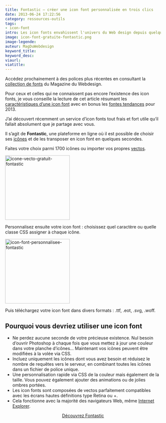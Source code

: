 ```yaml
---
title: Fontastic – créer une icon font personnalisée en trois clics
date: 2013-06-24 17:22:56
category: ressources-outils
tags:
- icon-font
intro: Les icon fonts envahissent l'univers du Web design depuis quelques temps. Elles sont un allié précieux pour l'amélioration des performances d'une app Web et possèdent un potentiel créatif similaire aux images. Alors pourquoi s'en priver...
image: icon-font-gratuite-fontastic.png
image-legende:
auteur: MagDuWebdesign
keyword_title:
keyword_desc:
viaurl:
viatitle:
---
```

<p class="panel radius">Accédez prochainement à des polices plus récentes en consultant la <a href="http://www.magazineduwebdesign.com/ressources/web-fonts/">collection de fonts</a> du Magazine du Webdesign.</p>
<p>Pour ceux et celles qui ne connaissent pas encore l’existence des icon fonts, je vous conseille la lecture de cet article résumant les <a title="22 icon Fonts gratuites – La grosse liste" href="http://magazineduwebdesign.com/icon-font-gratuite">caractéristiques d’une icon font</a> avec en bonus les <a title="Fonte Helvetica, 11 alternatives méconnues" href="http://magazineduwebdesign.com/fonte-helvetica-alternative-typographique">fontes tendances</a> pour 2013.</p>
<p>J’ai découvert récemment un service d’icon fonts tout frais et fort utile qu’il fallait absolument que je partage avec vous.</p>
<p>Il s’agit de <strong>Fontastic</strong>, une plateforme en ligne où il est possible de choisir ses <a title="Connaissez-vous ces 40 fabuleux packs d’icônes flat design ?" href="http://magazineduwebdesign.com/icones-flat-design">icônes</a> et de les transposer en icon font en quelques secondes.</p>
<p>Faites votre choix parmi 1700 icônes ou importer vos propres <a title="SVG, le format d’image vectorielle des internets" href="http://magazineduwebdesign.com/format-svg-definition-outil-exemple">vectos</a>.</p>
<p><img class="aligncenter size-full wp-image-5769" title="icone-vecto-gratuit-fontastic" src="https://s3-eu-west-1.amazonaws.com/mdw-images/large/icone-vecto-gratuit-fontastic.jpg" alt="icone-vecto-gratuit-fontastic" width="209" height="209"></p>
<p>Personnalisez ensuite votre icon font : choisissez quel caractère ou quelle classe CSS assigner à chaque icône.</p>
<p><img class="aligncenter size-full wp-image-5770" title="icon-font-personnalisee-fontastic" src="https://s3-eu-west-1.amazonaws.com/mdw-images/large/icon-font-personnalisee-fontastic.jpg" alt="icon-font-personnalisee-fontastic" width="209" height="209"></p>
<p>Puis téléchargez votre icon font dans divers formats :&nbsp;.ttf, .eot, .svg, .woff.</p>
<h2>Pourquoi vous devriez utiliser une icon font</h2>
<ul>
<li>Ne perdez aucune seconde de votre précieuse existence. Nul&nbsp;besoin d’ouvrir Photoshop à chaque fois que vous mettez à jour une couleur dans votre planche d’icônes… Maintenant vos icônes peuvent être modifiées à la volée via CSS.</li>
<li>Incluez uniquement les icônes dont vous avez besoin et réduisez le nombre de requêtes vers le serveur, en combinant toutes les icônes dans un fichier de police unique.</li>
<li>Une personnalisation rapide via CSS de la couleur mais également de la taille. Vous pouvez également ajouter des animations ou de jolies ombres portées.</li>
<li>Les icon fonts sont composées de vectos parfaitement compatibles avec les écrans hautes définitions type Retina ou +.</li>
<li>Cela fonctionne avec la majorité des navigateurs Web, même <a title="Modern.IE, Internet Explorer met l’accent sur la compatibilité et l’optimisation du Web" href="http://magazineduwebdesign.com/modern-ie-test-compatibilite-optimisation-internet-explorer">Internet Explorer</a>.</li>
</ul>
<p style="text-align: center;"><a class="button primary radius" href="http://fontastic.me/" target="_blank">Découvrez Fontastic</a></p>
